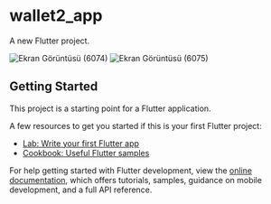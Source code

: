# wallet2_app

A new Flutter project.

![Ekran Görüntüsü (6074)](https://github.com/aslikuscu/wallet2_app/assets/115110503/023e41a3-fc77-46f3-a7a0-f76eec392432)
![Ekran Görüntüsü (6075)](https://github.com/aslikuscu/wallet2_app/assets/115110503/f437d406-d1f9-4d6f-955d-227115baeee7)


## Getting Started

This project is a starting point for a Flutter application.

A few resources to get you started if this is your first Flutter project:

- [Lab: Write your first Flutter app](https://docs.flutter.dev/get-started/codelab)
- [Cookbook: Useful Flutter samples](https://docs.flutter.dev/cookbook)

For help getting started with Flutter development, view the
[online documentation](https://docs.flutter.dev/), which offers tutorials,
samples, guidance on mobile development, and a full API reference.

